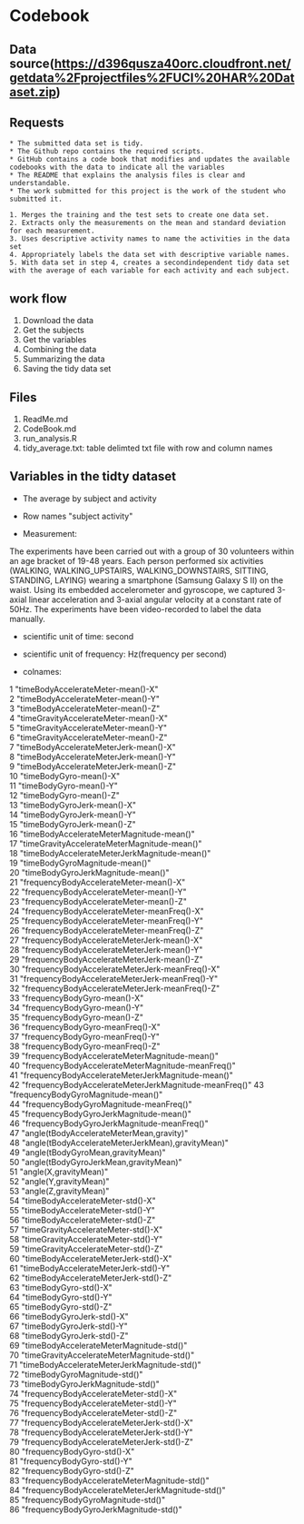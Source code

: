 # **Codebook**

## **Data source**(https://d396qusza40orc.cloudfront.net/getdata%2Fprojectfiles%2FUCI%20HAR%20Dataset.zip)

## **Requests**

    * The submitted data set is tidy.
    * The Github repo contains the required scripts.
    * GitHub contains a code book that modifies and updates the available codebooks with the data to indicate all the variables 
    * The README that explains the analysis files is clear and understandable.
    * The work submitted for this project is the work of the student who submitted it.

    1. Merges the training and the test sets to create one data set.
    2. Extracts only the measurements on the mean and standard deviation for each measurement.
    3. Uses descriptive activity names to name the activities in the data set
    4. Appropriately labels the data set with descriptive variable names.
    5. With data set in step 4, creates a secondindependent tidy data set with the average of each variable for each activity and each subject.

## **work flow**

1. Download the data
2. Get the subjects
3. Get the variables
4. Combining the data
5. Summarizing the data
6. Saving the tidy data set


## **Files**

1. ReadMe.md
2. CodeBook.md
3. run_analysis.R
4. tidy_average.txt: table delimted txt file with row and column names


## **Variables in the tidty dataset**

* The average by subject and activity
* Row names "subject activity"

* Measurement:

The experiments have been carried out with a group of 30 volunteers within an age bracket of 19-48 years. Each person performed six activities (WALKING, WALKING_UPSTAIRS, WALKING_DOWNSTAIRS, SITTING, STANDING, LAYING) wearing a smartphone (Samsung Galaxy S II) on the waist. Using its embedded accelerometer and gyroscope, we captured 3-axial linear acceleration and 3-axial angular velocity at a constant rate of 50Hz. The experiments have been video-recorded to label the data manually.


* scientific unit of time: second
* scientific unit of frequency: Hz(frequency per second)

* colnames:

 1 "timeBodyAccelerateMeter-mean()-X"                    
 2 "timeBodyAccelerateMeter-mean()-Y"                    
 3 "timeBodyAccelerateMeter-mean()-Z"                    
 4 "timeGravityAccelerateMeter-mean()-X"                 
 5 "timeGravityAccelerateMeter-mean()-Y"                 
 6 "timeGravityAccelerateMeter-mean()-Z"                 
 7 "timeBodyAccelerateMeterJerk-mean()-X"                
 8 "timeBodyAccelerateMeterJerk-mean()-Y"                
 9 "timeBodyAccelerateMeterJerk-mean()-Z"                
10 "timeBodyGyro-mean()-X"                               
11 "timeBodyGyro-mean()-Y"                               
12 "timeBodyGyro-mean()-Z"                               
13 "timeBodyGyroJerk-mean()-X"                           
14 "timeBodyGyroJerk-mean()-Y"                           
15 "timeBodyGyroJerk-mean()-Z"                           
16 "timeBodyAccelerateMeterMagnitude-mean()"             
17 "timeGravityAccelerateMeterMagnitude-mean()"          
18 "timeBodyAccelerateMeterJerkMagnitude-mean()"         
19 "timeBodyGyroMagnitude-mean()"                        
20 "timeBodyGyroJerkMagnitude-mean()"                    
21 "frequencyBodyAccelerateMeter-mean()-X"               
22 "frequencyBodyAccelerateMeter-mean()-Y"               
23 "frequencyBodyAccelerateMeter-mean()-Z"               
24 "frequencyBodyAccelerateMeter-meanFreq()-X"           
25 "frequencyBodyAccelerateMeter-meanFreq()-Y"           
26 "frequencyBodyAccelerateMeter-meanFreq()-Z"           
27 "frequencyBodyAccelerateMeterJerk-mean()-X"           
28 "frequencyBodyAccelerateMeterJerk-mean()-Y"           
29 "frequencyBodyAccelerateMeterJerk-mean()-Z"           
30 "frequencyBodyAccelerateMeterJerk-meanFreq()-X"       
31 "frequencyBodyAccelerateMeterJerk-meanFreq()-Y"       
32 "frequencyBodyAccelerateMeterJerk-meanFreq()-Z"       
33 "frequencyBodyGyro-mean()-X"                          
34 "frequencyBodyGyro-mean()-Y"                          
35 "frequencyBodyGyro-mean()-Z"                          
36 "frequencyBodyGyro-meanFreq()-X"                      
37 "frequencyBodyGyro-meanFreq()-Y"                      
38 "frequencyBodyGyro-meanFreq()-Z"                      
39 "frequencyBodyAccelerateMeterMagnitude-mean()"        
40 "frequencyBodyAccelerateMeterMagnitude-meanFreq()"    
41 "frequencyBodyAccelerateMeterJerkMagnitude-mean()"    
42 "frequencyBodyAccelerateMeterJerkMagnitude-meanFreq()"
43 "frequencyBodyGyroMagnitude-mean()"                   
44 "frequencyBodyGyroMagnitude-meanFreq()"               
45 "frequencyBodyGyroJerkMagnitude-mean()"               
46 "frequencyBodyGyroJerkMagnitude-meanFreq()"           
47 "angle(tBodyAccelerateMeterMean,gravity)"             
48 "angle(tBodyAccelerateMeterJerkMean),gravityMean)"    
49 "angle(tBodyGyroMean,gravityMean)"                    
50 "angle(tBodyGyroJerkMean,gravityMean)"                
51 "angle(X,gravityMean)"                                
52 "angle(Y,gravityMean)"                                
53 "angle(Z,gravityMean)"                                
54 "timeBodyAccelerateMeter-std()-X"                     
55 "timeBodyAccelerateMeter-std()-Y"                     
56 "timeBodyAccelerateMeter-std()-Z"                     
57 "timeGravityAccelerateMeter-std()-X"                  
58 "timeGravityAccelerateMeter-std()-Y"                  
59 "timeGravityAccelerateMeter-std()-Z"                  
60 "timeBodyAccelerateMeterJerk-std()-X"                 
61 "timeBodyAccelerateMeterJerk-std()-Y"                 
62 "timeBodyAccelerateMeterJerk-std()-Z"                 
63 "timeBodyGyro-std()-X"                                
64 "timeBodyGyro-std()-Y"                                
65 "timeBodyGyro-std()-Z"                                
66 "timeBodyGyroJerk-std()-X"                            
67 "timeBodyGyroJerk-std()-Y"                            
68 "timeBodyGyroJerk-std()-Z"                            
69 "timeBodyAccelerateMeterMagnitude-std()"              
70 "timeGravityAccelerateMeterMagnitude-std()"           
71 "timeBodyAccelerateMeterJerkMagnitude-std()"          
72 "timeBodyGyroMagnitude-std()"                         
73 "timeBodyGyroJerkMagnitude-std()"                     
74 "frequencyBodyAccelerateMeter-std()-X"                
75 "frequencyBodyAccelerateMeter-std()-Y"                
76 "frequencyBodyAccelerateMeter-std()-Z"                
77 "frequencyBodyAccelerateMeterJerk-std()-X"            
78 "frequencyBodyAccelerateMeterJerk-std()-Y"            
79 "frequencyBodyAccelerateMeterJerk-std()-Z"            
80 "frequencyBodyGyro-std()-X"                           
81 "frequencyBodyGyro-std()-Y"                           
82 "frequencyBodyGyro-std()-Z"                           
83 "frequencyBodyAccelerateMeterMagnitude-std()"         
84 "frequencyBodyAccelerateMeterJerkMagnitude-std()"     
85 "frequencyBodyGyroMagnitude-std()"                    
86 "frequencyBodyGyroJerkMagnitude-std()"



